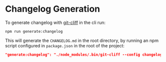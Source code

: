 # Changelog Generation

To generate changelog with [git-cliff](https://git-cliff.org/) in the cli run:

```shell
npm run generate:changelog
```

This will generate the `CHANGELOG.md` in the root directory, by running an npm script configured in `package.json` in the root of the project:

```json
"generate:changelog": "./node_modules/.bin/git-cliff --config changelog-template.toml --output CHANGELOG.md"
```
